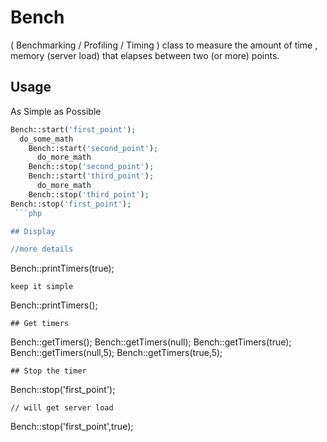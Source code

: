 # Bench
( Benchmarking / Profiling / Timing ) class to measure the amount of time , memory (server load)  that elapses between two  (or more) points.

## Usage

As Simple as Possible
```php
Bench::start('first_point');
  do_some_math
    Bench::start('second_point');
      do_more_math
    Bench::stop('second_point');
    Bench::start('third_point');
      do_more_math
    Bench::stop('third_point');
Bench::stop('first_point');
 ```php

## Display

//more details
```
Bench::printTimers(true);
```
keep it simple
```
Bench::printTimers();
```
## Get timers
```
Bench::getTimers();
Bench::getTimers(null);
Bench::getTimers(true);
Bench::getTimers(null,5);
Bench::getTimers(true,5);
```
## Stop the timer 
```
Bench::stop('first_point'); 
```
// will get server load
```
Bench::stop('first_point',true);
```
